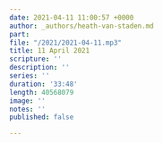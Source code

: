 ```yaml
---
date: 2021-04-11 11:00:57 +0000
author: _authors/heath-van-staden.md
part: 
file: "/2021/2021-04-11.mp3"
title: 11 April 2021
scripture: ''
description: ''
series: ''
duration: '33:48'
length: 40568079
image: ''
notes: ''
published: false

---
```

